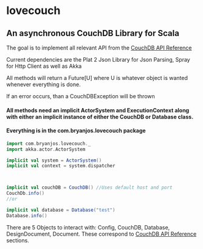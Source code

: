 # lovecouch

## An asynchronous CouchDB Library for Scala


The goal is to implement all relevant API from the [CouchDB API Reference]

Current dependencies are the Plat 2 Json Library for Json Parsing, Spray for Http Client as well as Akka

All methods will return a Future[U] where U is whatever object is wanted whenever everything is done.

If an error occurs, than a CouchDBException will be thrown


#### All methods need an implicit ActorSystem and ExecutionContext along with either an implicit instance of either the CouchDB or Database class.

#### Everything is in the com.bryanjos.lovecouch package
```scala
import com.bryanjos.lovecouch._
import akka.actor.ActorSystem

implicit val system = ActorSystem()
implicit val context = system.dispatcher



implicit val couchDB = CouchDB() //Uses default host and port
CouchDb.info()
//or

implicit val database = Database("test")
Database.info()
```


There are 5 Objects to interact with: Config, CouchDB, Database, DesignDocument, Document. These correspond to [CouchDB API Reference] sections.



[CouchDB API Reference]: http://docs.couchdb.org/en/latest/api/reference.html

